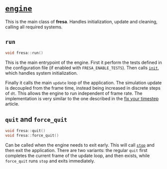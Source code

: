 # [`engine`](https://github.com/josekoalas/fresa/blob/main/core/engine.h)

This is the main class of **fresa**. Handles initialization, update and cleaning, calling all required systems.

## `run`

```cpp
void fresa::run()
```

This is the main entrypoint of the engine. First it perform the tests defined in the configuration file (if enabled with `FRESA_ENABLE_TESTS`). Then calls [`init`](#init), which handles system initialization.

Finally it calls the main `update` loop of the application. The simulation update is decoupled from the frame time, instead being increased in discrete steps of `dt`. This allows the engine to run independent of frame rate. The implementation is very similar to the one described in the [fix your timestep](https://gafferongames.com/post/fix_your_timestep) article.

## `quit` and `force_quit`

```cpp
void fresa::quit()
void fresa::force_quit()
```

Can be called when the engine needs to exit early. This will call [`stop`](#stop) and then exit the application. There are two variants: the regular `quit` first completes the current frame of the update loop, and then exists, while `force_quit` runs `stop` and exits immediately.